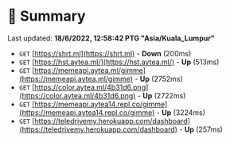 # 📖 Summary
Last updated: **18/6/2022, 12:58:42 PTG "Asia/Kuala_Lumpur"**

- `GET` [https://shrt.ml](https://shrt.ml) - **Down** (200ms)
- `GET` [https://hst.aytea.ml/](https://hst.aytea.ml/) - **Up** (513ms)
- `GET` [https://memeapi.aytea.ml/gimme](https://memeapi.aytea.ml/gimme) - **Up** (2752ms)
- `GET` [https://color.aytea.ml/4b31d6.png](https://color.aytea.ml/4b31d6.png) - **Up** (2722ms)
- `GET` [https://memeapi.aytea14.repl.co/gimme](https://memeapi.aytea14.repl.co/gimme) - **Up** (3224ms)
- `GET` [https://teledrivemy.herokuapp.com/dashboard](https://teledrivemy.herokuapp.com/dashboard) - **Up** (257ms)
